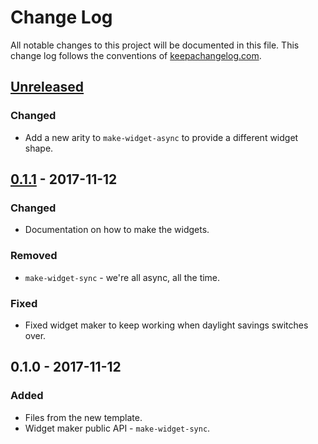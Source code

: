 # Change Log
All notable changes to this project will be documented in this file. This change log follows the conventions of [keepachangelog.com](http://keepachangelog.com/).

## [Unreleased]
### Changed
- Add a new arity to `make-widget-async` to provide a different widget shape.

## [0.1.1] - 2017-11-12
### Changed
- Documentation on how to make the widgets.

### Removed
- `make-widget-sync` - we're all async, all the time.

### Fixed
- Fixed widget maker to keep working when daylight savings switches over.

## 0.1.0 - 2017-11-12
### Added
- Files from the new template.
- Widget maker public API - `make-widget-sync`.

[Unreleased]: https://github.com/your-name/accntr/compare/0.1.1...HEAD
[0.1.1]: https://github.com/your-name/accntr/compare/0.1.0...0.1.1
